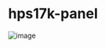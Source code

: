 # hps17k-panel

![image](https://github.com/user-attachments/assets/d5e1d233-3035-4cfc-8620-f8e295e1a5ca)
